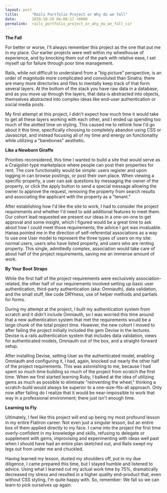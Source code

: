 ```yaml
---
layout: post
title:      "Rails Portfolio Project or Why do we fall"
date:       2020-10-29 04:08:17 +0000
permalink:  rails_portfolio_project_or_why_do_we_fall_sir
---
```



**The Fall**

For better or worse, I'll always remember this project as the one that put me in my place. Our earlier projects were well within my wheelhouse of experience, and by knocking them out of the park with relative ease, I set myself up for failure through poor time management.

Rails, while not difficult to understand from a "big picture" perspective, is an order of magnitude more complicated and convoluted than Sinatra; there are many more directories and files to mentally keep track of that form several layers. At the bottom of the stack you have raw data in a database, and as you move up through the layers, that data is abstracted into objects, themselves abstracted into complex ideas like end-user authentication or social media posts.

My first attempt at this project, I didn't expect how much time it would take to get all these layers working with each other, and I ended up spending too much of the alotted time on styling. This caused me to rethink how I'd go about it this time, specifically choosing to completely abandon using CSS or Javascript, and instead focusing all of my time and energy on functionality while utilizing a "barebones" aesthetic.


**Like a Newborn Giraffe**

Priorities reconsidered, this time I wanted to build a site that would serve as a Craigslist-type marketplace where people can post their properties for rent. The core functionality would be simple: users register and upon logging in can browse postings, or post their own place. When viewing a specific property, a user can ask questions by messaging the owner of the property, or click the apply button to send a special message allowing the owner to approve the request, removing the property from search results and associating the applicant with the property as a "tenant." 

After establishing how I'd like the site to work, I had to consider the project requirements and whether I'd need to add additional features to meet them. Our cohort lead requested we present our ideas in a one-on-one to get approval and some insight, which I figured would be a great time to ask about how I could meet those requirements; the advice I got was invaluable. Hanaa pointed me in the direction of self-referential associations as a way to use one User model to represent the three types of users on my site: normal users, users who have listed property, and users who are renting property. This single, admittedly complex, association would take care of about half of the project requirements, saving me an immense amount of work. 


**By Your Boot Straps**

While the first half of the project requirements were exclusively association-related, the other half of our requirements involved setting up basic user authentication, third-party authentication (aka: Omniauth), data validation, and the small stuff, like code DRYness, use of helper methods and partials for forms.

During my attempt at the project, I built my authentication system from scratch and it didn't include Omniauth, so I was worried this time around that a new authentication system that met the requirements would be a large chunk of the total project time. However, the new cohort I moved to after failing the project initially included the gem Devise in the lectures. Devise is a rails authentication system that includes data validation, views for authenticated models, Omniauth out of the box, and a straight-forward setup. 

After installing Devise, setting User as the authenticated model, enabling Omniauth and configuring it, I had, again, knocked out nearly the other half of the project requirements. This was astonishing to me, because I had spent so much time building so much of the project from scratch the first time. When we first started learning Ruby, I balked at the idea of utilizing gems as much as possible to eliminate "reinventing the wheel," thinking a scratch-build would always be superior to a one-size-fits-all approach. Only now after failing do I realize that it would be near-impossible to work that way in a professional environment; there just isn't enough time. 


**Learning to Fly**

Ultimately, I feel like this project will end up being my most profound lesson in my entire Flatiron career. Not even just a singular lesson, but an entire box of them applied directly to my face. I came into the project the first time overly-confident in my knowledge and skills, refusing to delegate or supplement with gems, improvising and experimenting with ideas well past when I should have had an entire plan sketched out, and Rails swept my legs out from under me and chuckled. 

Having learned my lesson, dusted my shoulders off, put in my due diligence, I came prepared this time, but I stayed humble and listened to advice. Using what I learned cut my actual work time by 75%, dramatically decreased my stress and resulted in a higher quality end-product that, even without CSS styling, I'm quite happy with. So, remember: We fall so we can learn to pick ourselves up again.
